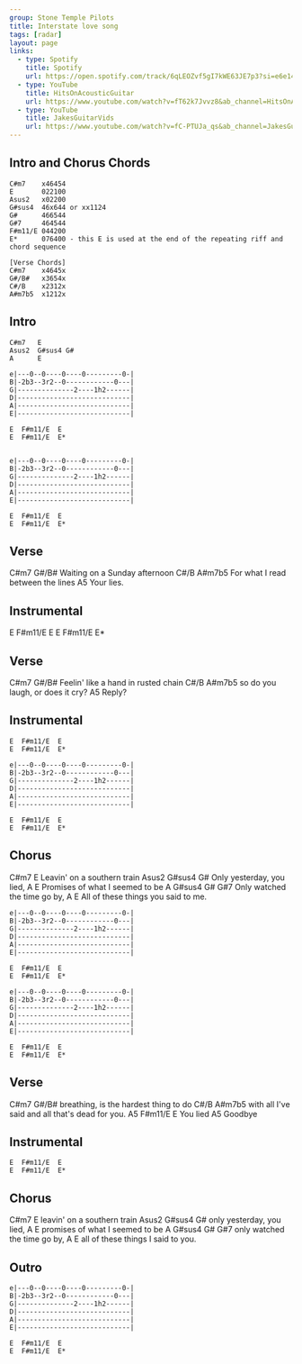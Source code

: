 ```yaml
---
group: Stone Temple Pilots
title: Interstate love song
tags: [radar]
layout: page
links: 
  - type: Spotify 
    title: Spotify
    url: https://open.spotify.com/track/6qLEOZvf5gI7kWE63JE7p3?si=e6e14bfddda54e38
  - type: YouTube
    title: HitsOnAcousticGuitar
    url: https://www.youtube.com/watch?v=fT62k7Jvvz8&ab_channel=HitsOnAcousticGuitar
  - type: YouTube
    title: JakesGuitarVids
    url: https://www.youtube.com/watch?v=fC-PTUJa_qs&ab_channel=JakesGuitarVids
---
```


## Intro and Chorus Chords

```chordpro
C#m7    x46454
E       022100
Asus2   x02200
G#sus4  46x644 or xx1124
G#      466544
G#7     464544
F#m11/E 044200
E*      076400 - this E is used at the end of the repeating riff and chord sequence
 
[Verse Chords]
C#m7    x4645x
G#/B#   x3654x
C#/B    x2312x
A#m7b5  x1212x
```

## Intro

```chordpro 
C#m7   E
Asus2  G#sus4 G#
A      E

e|---0--0----0----0---------0-|
B|-2b3--3r2--0------------0---|
G|--------------2----1h2------|
D|----------------------------|
A|----------------------------|
E|----------------------------|
 
E  F#m11/E  E
E  F#m11/E  E*
 
 
e|---0--0----0----0---------0-|
B|-2b3--3r2--0------------0---|
G|--------------2----1h2------|
D|----------------------------|
A|----------------------------|
E|----------------------------|
 
E  F#m11/E  E
E  F#m11/E  E*
```

## Verse

C#m7         G#/B#
Waiting on a Sunday afternoon
    C#/B                       A#m7b5
For what I read between the lines
            A5
Your lies.

## Instrumental

E  F#m11/E  E
E  F#m11/E  E*

## Verse

C#m7           G#/B#
Feelin' like a hand in rusted chain
   C#/B                         A#m7b5
so do you laugh, or does it cry?
       A5
Reply?

## Instrumental

```chordpro 
E  F#m11/E  E
E  F#m11/E  E*

e|---0--0----0----0---------0-|
B|-2b3--3r2--0------------0---|
G|--------------2----1h2------|
D|----------------------------|
A|----------------------------|
E|----------------------------|

E  F#m11/E  E
E  F#m11/E  E*
```

## Chorus

C#m7         E
Leavin' on a southern train
     Asus2          G#sus4  G#
Only yesterday, you lied,
A                  E
Promises of what I seemed to be
     A                   G#sus4  G#  G#7
Only watched the time go by,
A                   E
All of these things you said to me.

```chordpro
e|---0--0----0----0---------0-|
B|-2b3--3r2--0------------0---|
G|--------------2----1h2------|
D|----------------------------|
A|----------------------------|
E|----------------------------|
 
E  F#m11/E  E
E  F#m11/E  E*
 
e|---0--0----0----0---------0-|
B|-2b3--3r2--0------------0---|
G|--------------2----1h2------|
D|----------------------------|
A|----------------------------|
E|----------------------------|
 
E  F#m11/E  E
E  F#m11/E  E*
```

## Verse

C#m7              G#/B#
breathing, is the hardest thing to do
     C#/B                              A#m7b5
with all I've said and all that's dead for you.
         A5  F#m11/E  E
You lied
        A5
Goodbye

## Instrumental

```chordpro
E  F#m11/E  E
E  F#m11/E  E*
```

## Chorus

C#m7         E
leavin' on a southern train
     Asus2          G#sus4  G#
only yesterday, you lied,
A                  E
promises of what I seemed to be
     A                   G#sus4  G#  G#7
only watched the time go by,
A                   E
all of these things I said to you.

## Outro

```chordpro
e|---0--0----0----0---------0-|
B|-2b3--3r2--0------------0---|
G|--------------2----1h2------|
D|----------------------------|
A|----------------------------|
E|----------------------------|
 
E  F#m11/E  E
E  F#m11/E  E*
```
